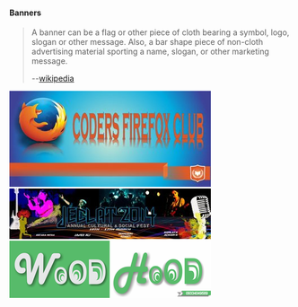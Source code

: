 <section id="Banner">
    <h4>Banners</h4>
    <blockquote>
        <p>A banner can be a flag or other piece of cloth bearing a symbol, logo, slogan or other message.
            Also, a bar shape piece of non-cloth advertising material sporting a name, slogan, or other
            marketing message.</p>
        <p>--<a href="https://en.wikipedia.org/wiki/Banner" target="_blank">wikipedia</a></p>
    </blockquote>
    <div class="row">
        <!-- place your Banners image-->
        <div class="col-sm-4 portfolio-item">
            <a href="#portfolioModalbanner1" class="portfolio-link" data-toggle="modal">
                <div class="caption">
                    <div class="caption-content">
                        <i class="fa fa-search-plus fa-3x"></i>
                    </div>
                </div>
                <img src="/img/portfolio/small_mozilaclub.jpg" class="img-responsive"
                    alt=" Mozilla Firefox Club">
            </a>
        </div>
        <div class="col-sm-4 portfolio-item">
            <a href="#portfolioModalbanner2" class="portfolio-link" data-toggle="modal">
                <div class="caption">
                    <div class="caption-content">
                        <i class="fa fa-search-plus fa-3x"></i>
                    </div>
                </div>
                <img src="/img/portfolio/small_jeclatbanner.jpg" class="img-responsive"
                    alt="Cultural and Social Fest Banner">
            </a>
        </div>
        <!-- <div class="col-sm-4 portfolio-item">
            <a href="#portfolioModalbanner3" class="portfolio-link" data-toggle="modal">
                <div class="caption">
                    <div class="caption-content">
                        <i class="fa fa-search-plus fa-3x"></i>
                    </div>
                </div>
                <img src="/img/portfolio/small_juteboard.jpg" class="img-responsive"
                    alt="National Jute Board">
            </a>
        </div> -->
        <div class="col-sm-4 portfolio-item">
            <a href="#portfolioModalbanner4" class="portfolio-link" data-toggle="modal">
                <div class="caption">
                    <div class="caption-content">
                        <i class="fa fa-search-plus fa-3x"></i>
                    </div>
                </div>
                <img src="/img/portfolio/small_woodhood.png" class="img-responsive"
                    alt=" Mozilla Firefox Club">
            </a>
        </div>
    </div>
</section>